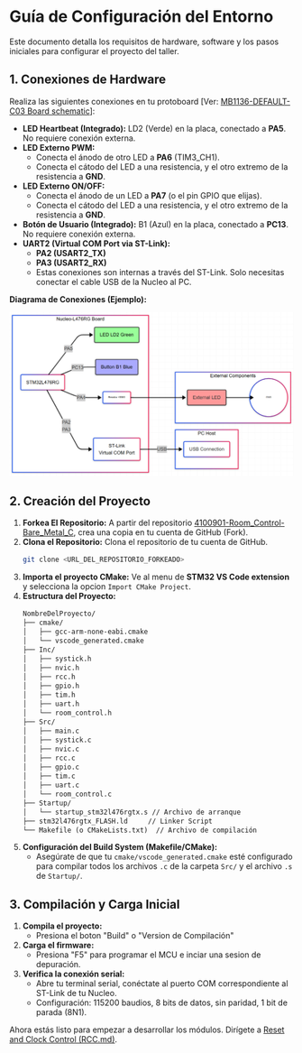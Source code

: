 # Guía de Configuración del Entorno

Este documento detalla los requisitos de hardware, software y los pasos iniciales para configurar el proyecto del taller.

## 1. Conexiones de Hardware

Realiza las siguientes conexiones en tu protoboard [Ver: [MB1136-DEFAULT-C03 Board schematic](https://www.st.com/resource/en/schematic_pack/mb1136-default-c03_schematic.pdf)]:

*   **LED Heartbeat (Integrado):** LD2 (Verde) en la placa, conectado a **PA5**. No requiere conexión externa.
*   **LED Externo PWM:**
    *   Conecta el ánodo de otro LED a **PA6** (TIM3_CH1).
    *   Conecta el cátodo del LED a una resistencia, y el otro extremo de la resistencia a **GND**.
*   **LED Externo ON/OFF:**
    *   Conecta el ánodo de un LED a **PA7** (o el pin GPIO que elijas).
    *   Conecta el cátodo del LED a una resistencia, y el otro extremo de la resistencia a **GND**.
*   **Botón de Usuario (Integrado):** B1 (Azul) en la placa, conectado a **PC13**. No requiere conexión externa.
*   **UART2 (Virtual COM Port via ST-Link):**
    *   **PA2 (USART2_TX)**
    *   **PA3 (USART2_RX)**
    *   Estas conexiones son internas a través del ST-Link. Solo necesitas conectar el cable USB de la Nucleo al PC.

**Diagrama de Conexiones (Ejemplo):**

![HW Diagram](assets/hw_diagram.png)

## 2. Creación del Proyecto

1. **Forkea El Repositorio:** A partir del repositorio [4100901-Room_Control-Bare_Metal_C](https://github.com/saacifuentesmu/4100901-Room_Control-Bare_Metal_C), crea una copia en tu cuenta de GitHub (Fork).
2.  **Clona el Repositorio:** Clona el repositorio de tu cuenta de GitHub.
    ```bash
    git clone <URL_DEL_REPOSITORIO_FORKEADO>
    ```
3. **Importa el proyecto CMake:** Ve al menu de **STM32 VS Code extension** y selecciona la opcion `Import CMake Project`.
4.  **Estructura del Proyecto:**
    ```
    NombreDelProyecto/
    ├── cmake/
    │   ├── gcc-arm-none-eabi.cmake
    │   └── vscode_generated.cmake
    ├── Inc/
    │   ├── systick.h
    │   ├── nvic.h
    │   ├── rcc.h
    │   ├── gpio.h
    │   ├── tim.h
    │   ├── uart.h
    │   └── room_control.h
    ├── Src/
    │   ├── main.c
    │   ├── systick.c
    │   ├── nvic.c
    │   ├── rcc.c
    │   ├── gpio.c
    │   ├── tim.c
    │   ├── uart.c
    │   └── room_control.c
    ├── Startup/
    │   └── startup_stm32l476rgtx.s // Archivo de arranque
    ├── stm32l476rgtx_FLASH.ld     // Linker Script
    └── Makefile (o CMakeLists.txt)  // Archivo de compilación
    ```
5.  **Configuración del Build System (Makefile/CMake):**
    *   Asegúrate de que tu `cmake/vscode_generated.cmake` esté configurado para compilar todos los archivos `.c` de la carpeta `Src/` y el archivo `.s` de `Startup/`.

## 3. Compilación y Carga Inicial

1.  **Compila el proyecto:**
    *   Presiona el boton "Build" o "Version de Compilación"
2.  **Carga el firmware:**
    *   Presiona "F5" para programar el MCU e inciar una sesion de depuración.
3.  **Verifica la conexión serial:**
    *   Abre tu terminal serial, conéctate al puerto COM correspondiente al ST-Link de tu Nucleo.
    *   Configuración: 115200 baudios, 8 bits de datos, sin paridad, 1 bit de parada (8N1).

Ahora estás listo para empezar a desarrollar los módulos. Dirígete a [Reset and Clock Control (RCC.md)](RCC.md).